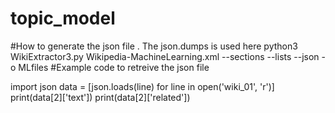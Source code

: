 # topic_model
#How to generate the json file . The json.dumps is used here
python3 WikiExtractor3.py Wikipedia-MachineLearning.xml --sections --lists --json -o MLfiles
#Example code to retreive the json file 

import json
data = [json.loads(line) for line in open('wiki_01', 'r')]
print(data[2]['text'])
print(data[2]['related'])

